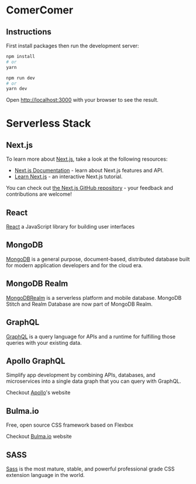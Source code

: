 # ComerComer



## Instructions

First install packages then run the development server:

```bash
npm install
# or
yarn
```

```bash
npm run dev
# or
yarn dev
```

Open [http://localhost:3000](http://localhost:3000) with your browser to see the result.

# Serverless Stack


## Next.js

To learn more about [Next.js](https://nextjs.org/), take a look at the following resources:

- [Next.js Documentation](https://nextjs.org/docs) - learn about Next.js features and API.
- [Learn Next.js](https://nextjs.org/learn) - an interactive Next.js tutorial.

You can check out [the Next.js GitHub repository](https://github.com/vercel/next.js/) - your feedback and contributions are welcome!

## React

[React](https://reactjs.org/) a JavaScript library for building user interfaces

## MongoDB

[MongoDB](https://www.mongodb.com/) is a general purpose, document-based, distributed database built for modern application developers and for the cloud era.

## MongoDB Realm

[MongoDBRealm](https://docs.mongodb.com/realm/) is a serverless platform and mobile database. MongoDB Stitch and Realm Database are now part of MongoDB Realm.

## GraphQL

[GraphQL](https://graphql.org/) is a query language for APIs and a runtime for fulfilling those queries with your existing data.

## Apollo GraphQL

Simplify app development by combining APIs, databases, and microservices into a single data graph that you can query with GraphQL.

Checkout [Apollo](https://www.apollographql.com//)'s website

## Bulma.io

Free, open source CSS framework based on Flexbox

Checkout [Bulma.io](https://bulma.io/) website

## SASS

[Sass](https://sass-lang.com/) is the most mature, stable, and powerful professional grade CSS extension language in the world.
